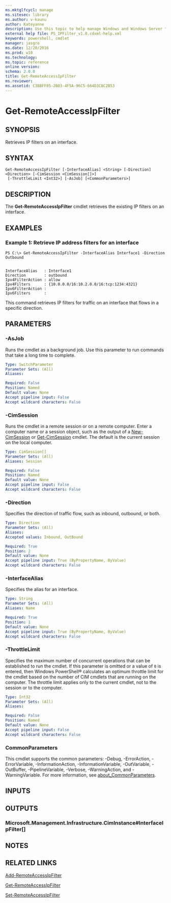```yaml
---
ms.mktglfcycl: manage
ms.sitesec: library
ms.author: v-kaunu
author: Kateyanne
description: Use this topic to help manage Windows and Windows Server technologies with Windows PowerShell.
external help file: PS_IPFilter_v1.0.cdxml-help.xml
keywords: powershell, cmdlet
manager: jasgro
ms.date: 12/20/2016
ms.prod: w10
ms.technology: 
ms.topic: reference
online version: 
schema: 2.0.0
title: Get-RemoteAccessIpFilter
ms.reviewer:
ms.assetid: C3BBFF05-2B03-4F5A-96C5-664D3C8C2B53
---
```


# Get-RemoteAccessIpFilter

## SYNOPSIS
Retrieves IP filters on an interface.

## SYNTAX

```
Get-RemoteAccessIpFilter [-InterfaceAlias] <String> [-Direction] <Direction> [-CimSession <CimSession[]>]
 [-ThrottleLimit <Int32>] [-AsJob] [<CommonParameters>]
```

## DESCRIPTION
The **Get-RemoteAccessIpFilter** cmdlet retrieves the existing IP filters on an interface.

## EXAMPLES

### Example 1: Retrieve IP address filters for an interface
```
PS C:\> Get-RemoteAccessIpFilter -InterfaceAlias Interface1 -Direction Outbound


InterfaceAlias   : Interface1
Direction        : outbound
Ipv4FilterAction : allow
Ipv4Filters      : {10.0.0.0/16:10.2.0.0/16:tcp:1234:4321}
Ipv6FilterAction :
Ipv6Filters      :
```

This command retrieves IP filters for traffic on an interface that flows in a specific direction.

## PARAMETERS

### -AsJob
Runs the cmdlet as a background job. Use this parameter to run commands that take a long time to complete.

```yaml
Type: SwitchParameter
Parameter Sets: (All)
Aliases: 

Required: False
Position: Named
Default value: None
Accept pipeline input: False
Accept wildcard characters: False
```

### -CimSession
Runs the cmdlet in a remote session or on a remote computer.
Enter a computer name or a session object, such as the output of a [New-CimSession](http://go.microsoft.com/fwlink/p/?LinkId=227967) or [Get-CimSession](http://go.microsoft.com/fwlink/p/?LinkId=227966) cmdlet.
The default is the current session on the local computer.

```yaml
Type: CimSession[]
Parameter Sets: (All)
Aliases: Session

Required: False
Position: Named
Default value: None
Accept pipeline input: False
Accept wildcard characters: False
```

### -Direction
Specifies the direction of traffic flow, such as inbound, outbound, or both.

```yaml
Type: Direction
Parameter Sets: (All)
Aliases: 
Accepted values: Inbound, OutBound

Required: True
Position: 2
Default value: None
Accept pipeline input: True (ByPropertyName, ByValue)
Accept wildcard characters: False
```

### -InterfaceAlias
Specifies the alias for an interface.

```yaml
Type: String
Parameter Sets: (All)
Aliases: Name

Required: True
Position: 1
Default value: None
Accept pipeline input: True (ByPropertyName, ByValue)
Accept wildcard characters: False
```

### -ThrottleLimit
Specifies the maximum number of concurrent operations that can be established to run the cmdlet.
If this parameter is omitted or a value of `0` is entered, then Windows PowerShell® calculates an optimum throttle limit for the cmdlet based on the number of CIM cmdlets that are running on the computer.
The throttle limit applies only to the current cmdlet, not to the session or to the computer.

```yaml
Type: Int32
Parameter Sets: (All)
Aliases: 

Required: False
Position: Named
Default value: None
Accept pipeline input: False
Accept wildcard characters: False
```

### CommonParameters
This cmdlet supports the common parameters: -Debug, -ErrorAction, -ErrorVariable, -InformationAction, -InformationVariable, -OutVariable, -OutBuffer, -PipelineVariable, -Verbose, -WarningAction, and -WarningVariable. For more information, see [about_CommonParameters](http://go.microsoft.com/fwlink/?LinkID=113216).

## INPUTS

## OUTPUTS

### Microsoft.Management.Infrastructure.CimInstance#InterfaceIpFilter[]

## NOTES

## RELATED LINKS

[Add-RemoteAccessIpFilter](./Add-RemoteAccessIpFilter.md)

[Get-RemoteAccessIpFilter](./Get-RemoteAccessIpFilter.md)

[Set-RemoteAccessIpFilter](./Set-RemoteAccessIpFilter.md)


